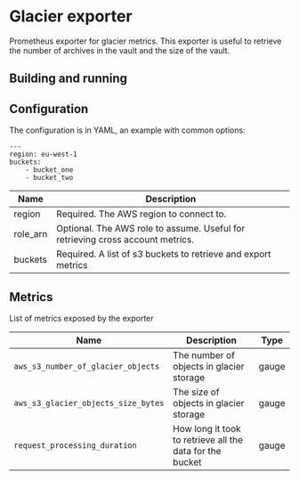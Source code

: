 # Glacier exporter

Prometheus exporter for glacier metrics. This exporter is useful to retrieve the number of archives in the vault and the size of the vault.

## Building and running

## Configuration

The configuration is in YAML, an example with common options:

```
---
region: eu-west-1
buckets:
	- bucket_one
	- bucket_two
```

Name | Description
-----|------------
region   | Required. The AWS region to connect to.
role_arn   | Optional. The AWS role to assume. Useful for retrieving cross account metrics.
buckets  | Required. A list of s3 buckets to retrieve and export metrics

## Metrics

List of metrics exposed by the exporter

Name | Description | Type
--------|------------|------------
`aws_s3_number_of_glacier_objects`   |  The number of objects in glacier storage | gauge 
`aws_s3_glacier_objects_size_bytes`   |  The size of objects in glacier storage | gauge 
`request_processing_duration`   |  How long it took to retrieve all the data for the bucket | gauge 
